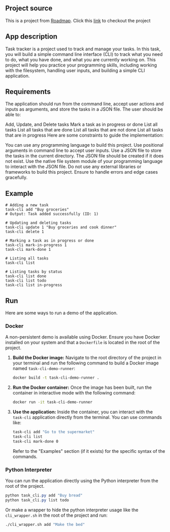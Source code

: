 ## Project source

This is a project from [Roadmap](https://www.roadmap.sh). Click this [link](https://roadmap.sh/projects/task-tracker) to checkout the project

## App description
Task tracker is a project used to track and manage your tasks. In this task, you will build a simple command line interface (CLI) to track what you need to do, what you have done, and what you are currently working on. This project will help you practice your programming skills, including working with the filesystem, handling user inputs, and building a simple CLI application.

## Requirements
The application should run from the command line, accept user actions and inputs as arguments, and store the tasks in a JSON file. The user should be able to:

Add, Update, and Delete tasks
Mark a task as in progress or done
List all tasks
List all tasks that are done
List all tasks that are not done
List all tasks that are in progress
Here are some constraints to guide the implementation:

You can use any programming language to build this project.
Use positional arguments in command line to accept user inputs.
Use a JSON file to store the tasks in the current directory.
The JSON file should be created if it does not exist.
Use the native file system module of your programming language to interact with the JSON file.
Do not use any external libraries or frameworks to build this project.
Ensure to handle errors and edge cases gracefully.

## Example 

```
# Adding a new task
task-cli add "Buy groceries"
# Output: Task added successfully (ID: 1)

# Updating and deleting tasks
task-cli update 1 "Buy groceries and cook dinner"
task-cli delete 1

# Marking a task as in progress or done
task-cli mark-in-progress 1
task-cli mark-done 1

# Listing all tasks
task-cli list

# Listing tasks by status
task-cli list done
task-cli list todo
task-cli list in-progress
```

## Run

Here are some ways to run a demo of the application.

### Docker

A non-persistent demo is available using Docker. Ensure you have Docker installed on your system and that a `Dockerfile` is located in the root of the project.

1.  **Build the Docker image:**
    Navigate to the root directory of the project in your terminal and run the following command to build a Docker image named `task-cli-demo-runner`:
    ```bash
    docker build -t task-cli-demo-runner .
    ```

2.  **Run the Docker container:**
    Once the image has been built, run the container in interactive mode with the following command:
    ```bash
    docker run -it task-cli-demo-runner
    ```

3.  **Use the application:**
    Inside the container, you can interact with the `task-cli` application directly from the terminal. You can use commands like:
    ```bash
    task-cli add "Go to the supermarket"
    task-cli list
    task-cli mark-done 0
    ```
    Refer to the "Examples" section (if it exists) for the specific syntax of the commands.

### Python Interpreter

You can run the application directly using the Python interpreter from the root of the project.

```powershell
python task_cli.py add "Buy bread"
python task_cli.py list todo
```

Or make a wrapper to hide the python interpreter usage like the `cli_wrapper.sh` in the root of the project and run:
``` bash
./cli_wrapper.sh add "Make the bed"
```